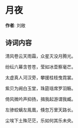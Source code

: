 # 月夜

**作者**: 刘敞

## 诗词内容

清风卷云天雨霜，众星灭没月腾光。

纷纭六幕含苍苍，莹如冰壶察毫芒。

太虚真人河汉旁，攀援桂枝曳霓裳。

紫贝为阙白玉堂，珠筵瑶席罗羽觞。

倚风微吟声抑扬，揖我起游谓我臧。

左骖蛟螭左鳯凰，倏忽万里天路长。

尘埃下土殊茫茫，乐如何其乐未央。

